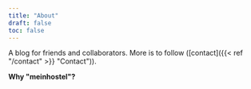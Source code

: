```yaml
---
title: "About"
draft: false
toc: false 
---
```

A blog for friends and collaborators. More is to follow ([contact]({{< ref "/contact" >}} "Contact")).

**Why "meinhostel"?**

